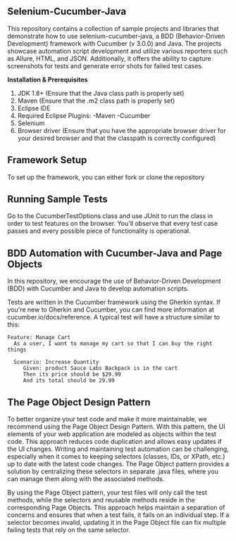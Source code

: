 ## Selenium-Cucumber-Java
This repository contains a collection of sample projects and libraries that demonstrate how to use selenium-cucumber-java, a BDD (Behavior-Driven Development) framework with Cucumber (v 3.0.0) and Java. The projects showcase automation script development and utilize various reporters such as Allure, HTML, and JSON. Additionally, it offers the ability to capture screenshots for tests and generate error shots for failed test cases.

**Installation & Prerequisites**
1. JDK 1.8+ (Ensure that the Java class path is properly set)
2. Maven (Ensure that the .m2 class path is properly set)
3. Eclipse IDE
4. Required Eclipse Plugins:
   -Maven
   -Cucumber
5. Selenium
6. Browser driver (Ensure that you have the appropriate browser driver for your desired browser and that the classpath is correctly configured)

## Framework Setup
To set up the framework, you can either fork or clone the repository

## Running Sample Tests
Go to the CucumberTestOptions class and use JUnit to run the class in order to test features on the browser. You'll observe that every test case passes and every possible piece of functionality is operational.

## BDD Automation with Cucumber-Java and Page Objects
In this repository, we encourage the use of Behavior-Driven Development (BDD) with Cucumber and Java to develop automation scripts.

Tests are written in the Cucumber framework using the Gherkin syntax. If you're new to Gherkin and Cucumber, you can find more information at cucumber.io/docs/reference. A typical test will have a structure similar to this:
```gherkin
Feature: Manage Cart
  As a user, I want to manage my cart so that I can buy the right things

  Scenario: Increase Quantity
     Given: product Sauce Labs Backpack is in the cart
     Then its price should be $29.99
     And its total should be 29.99
```
## The Page Object Design Pattern
To better organize your test code and make it more maintainable, we recommend using the Page Object Design Pattern. With this pattern, the UI elements of your web application are modeled as objects within the test code. This approach reduces code duplication and allows easy updates if the UI changes. Writing and maintaining test automation can be challenging, especially when it comes to keeping selectors (classes, IDs, or XPath, etc.) up to date with the latest code changes. The Page Object pattern provides a solution by centralizing these selectors in separate .java files, where you can manage them along with the associated methods.

By using the Page Object pattern, your test files will only call the test methods, while the selectors and reusable methods reside in the corresponding Page Objects. This approach helps maintain a separation of concerns and ensures that when a test fails, it fails on an individual step. If a selector becomes invalid, updating it in the Page Object file can fix multiple failing tests that rely on the same selector.
